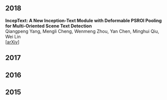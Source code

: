 ## 2018
**IncepText: A New Inception-Text Module with Deformable PSROI Pooling for Multi-Oriented Scene Text Detection**  
Qiangpeng Yang, Mengli Cheng, Wenmeng Zhou, Yan Chen, Minghui Qiu, Wei Lin  
\[[arXiv](https://arxiv.org/abs/1805.01167)\]

## 2017

## 2016

## 2015
